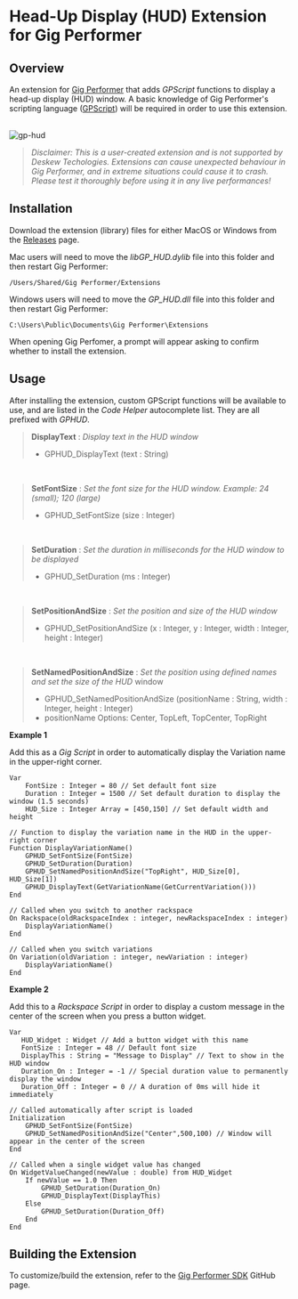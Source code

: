 # Head-Up Display (HUD) Extension for Gig Performer

## Overview
An extension for [Gig Performer](https://gigperformer.com) that adds _GPScript_ functions to display a head-up display (HUD) window. A basic knowledge of Gig Performer's scripting language ([GPScript](https://gigperformer.com/support.html)) will be required in order to use this extension.  
<br />

![gp-hud](https://user-images.githubusercontent.com/107261652/173226307-dc64fd7b-d12c-48b2-bdff-eda20a4986a9.gif)




> _Disclaimer: This is a user-created extension and is not supported by Deskew Techologies. Extensions can cause unexpected behaviour in Gig Performer, and in extreme situations could cause it to crash. Please test it thoroughly before using it in any live performances!_

## Installation

Download the extension (library) files for either MacOS or Windows from the [Releases](https://github.com/gp-rank13/gp-hud/releases) page.  

Mac users will need to move the _libGP_HUD.dylib_ file into this folder and then restart Gig Performer:
```
/Users/Shared/Gig Performer/Extensions
```
Windows users will need to move the _GP_HUD.dll_ file into this folder and then restart Gig Performer:
```
C:\Users\Public\Documents\Gig Performer\Extensions
```
When opening Gig Perfomer, a prompt will appear asking to confirm whether to install the extension.

## Usage

After installing the extension, custom GPScript functions will be available to use, and are listed in the _Code Helper_ autocomplete list. They are all prefixed with _GPHUD_.

> **DisplayText** : _Display text in the HUD window_  
> - GPHUD_DisplayText (text : String)

<br />

> **SetFontSize** : _Set the font size for the HUD window. Example: 24 (small); 120 (large)_  
> - GPHUD_SetFontSize (size : Integer)

<br />

> **SetDuration** : _Set the duration in milliseconds for the HUD window to be displayed_
> - GPHUD_SetDuration (ms : Integer)

<br />

> **SetPositionAndSize** : _Set the position and size of the HUD window_
> - GPHUD_SetPositionAndSize (x : Integer, y : Integer, width : Integer, height : Integer)

<br />

> **SetNamedPositionAndSize** : _Set the position using defined names and set the size of the HUD_ window
> - GPHUD_SetNamedPositionAndSize (positionName : String, width : Integer, height : Integer)
> - positionName Options: Center, TopLeft, TopCenter, TopRight

**Example 1**

Add this as a _Gig Script_ in order to automatically display the Variation name in the upper-right corner.
```
Var
    FontSize : Integer = 80 // Set default font size
    Duration : Integer = 1500 // Set default duration to display the window (1.5 seconds)
    HUD_Size : Integer Array = [450,150] // Set default width and height

// Function to display the variation name in the HUD in the upper-right corner
Function DisplayVariationName()
    GPHUD_SetFontSize(FontSize)
    GPHUD_SetDuration(Duration) 
    GPHUD_SetNamedPositionAndSize("TopRight", HUD_Size[0], HUD_Size[1])
    GPHUD_DisplayText(GetVariationName(GetCurrentVariation()))
End

// Called when you switch to another rackspace
On Rackspace(oldRackspaceIndex : integer, newRackspaceIndex : integer)
    DisplayVariationName()
End

// Called when you switch variations
On Variation(oldVariation : integer, newVariation : integer)
    DisplayVariationName()
End
```

**Example 2**

Add this to a _Rackspace Script_ in order to display a custom message in the center of the screen when you press a button widget.
```
Var
   HUD_Widget : Widget // Add a button widget with this name
   FontSize : Integer = 48 // Default font size
   DisplayThis : String = "Message to Display" // Text to show in the HUD window
   Duration_On : Integer = -1 // Special duration value to permanently display the window
   Duration_Off : Integer = 0 // A duration of 0ms will hide it immediately
   
// Called automatically after script is loaded
Initialization
    GPHUD_SetFontSize(FontSize)
    GPHUD_SetNamedPositionAndSize("Center",500,100) // Window will appear in the center of the screen
End

// Called when a single widget value has changed
On WidgetValueChanged(newValue : double) from HUD_Widget
    If newValue == 1.0 Then
        GPHUD_SetDuration(Duration_On)
        GPHUD_DisplayText(DisplayThis)
    Else
        GPHUD_SetDuration(Duration_Off)
    End
End
```

## Building the Extension

To customize/build the extension, refer to the [Gig Performer SDK](https://github.com/gigperformer/gp-sdk) GitHub page.